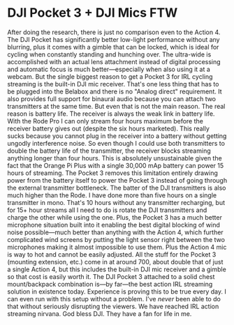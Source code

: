 # DJI Pocket 3 + DJI Mics FTW

After doing the research, there is just no comparison even to the Action 4. The DJI Pocket has significantly better low-light performance without any blurring, plus it comes with a gimble that can be locked, which is ideal for cycling when constantly standing and hunching over. The ultra-wide is accomplished with an actual lens attachment instead of digital processing and automatic focus is much better—especially when also using it at a webcam. But the single biggest reason to get a Pocket 3 for IRL cycling streaming is the built-in DJI mic receiver. That's one less thing that has to be plugged into the Belabox and there is no "Analog direct" requirement. It also provides full support for binaural audio because you can attach two transmitters at the same time. But even that is not the main reason. The real reason is battery life. The receiver is always the weak link in battery life. With the Rode Pro I can only stream four hours maximum before the receiver battery gives out (despite the six hours marketed). This really sucks because you cannot plug in the receiver into a battery without getting ungodly interference noise. So even though I could use both transmitters to double the battery life of the transmitter, the receiver blocks streaming anything longer than four hours. This is absolutely unsustainable given the fact that the Orange Pi Plus with a single 30,000 mAp battery can power 15 hours of streaming. The Pocket 3 removes this limitation entirely drawing power from the battery itself to power the Pocket 3 instead of going through the external transmitter bottleneck. The batter of the DJI transmitters is also much higher than the Rode. I have done more than five hours on a single transmitter in mono. That's 10 hours without any transmitter recharging, but for 15+ hour streams all I need to do is rotate the DJI transmitters and charge the other while using the one. Plus, the Pocket 3 has a much better microphone situation built into it enabling the best digital blocking of wind noise possible—much better than anything with the Action 4, which further complicated wind screens by putting the light sensor right between the two microphones making it almost impossible to use them. Plus the Action 4 mic is way to hot and cannot be easily adjusted. All the stuff for the Pocket 3 (mounting extension, etc.) come in at around 700, about double that of just a single Action 4, but this includes the built-in DJI mic receiver and a gimble so that cost is easily worth it. The DJI Pocket 3 attached to a solid chest mount/backpack combination is—by far—the best action IRL streaming solution in existence today. Experience is proving this to be true every day. I can even run with this setup without a problem. I've *never* been able to do that without seriously disrupting the viewers. We have reached IRL action streaming nirvana. God bless DJI. They have a fan for life in me.
